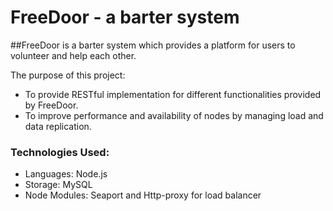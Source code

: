 # FreeDoor - a barter system

##FreeDoor is a barter system which provides a platform for users to volunteer and help each other.

The purpose of this project:
- To provide RESTful implementation for different functionalities provided by FreeDoor.
- To improve performance and availability of nodes by managing load and data replication.

### Technologies Used:
- Languages: Node.js
- Storage: MySQL
- Node Modules: Seaport and Http-proxy for load balancer
